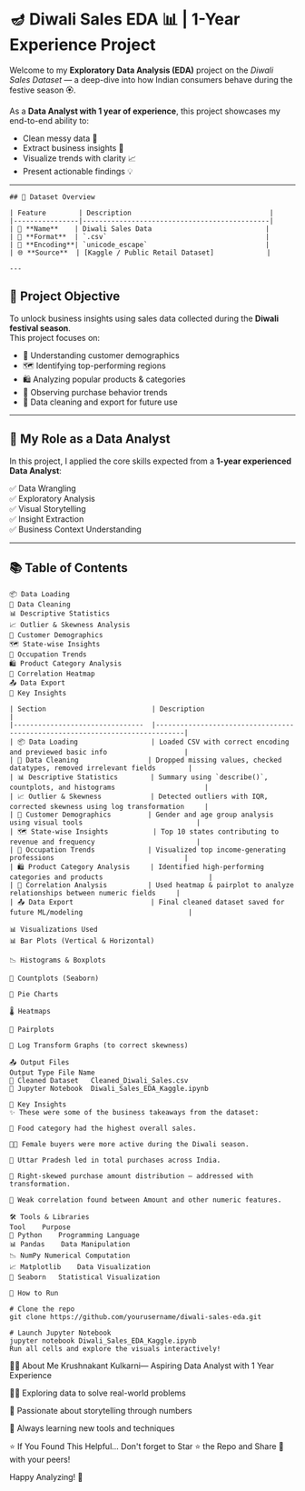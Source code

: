 # 🪔 Diwali Sales EDA 📊 | 1-Year Experience Project

Welcome to my **Exploratory Data Analysis (EDA)** project on the *Diwali Sales Dataset* — a deep-dive into how Indian consumers behave during the festive season 🏵️.

As a **Data Analyst with 1 year of experience**, this project showcases my end-to-end ability to:
- Clean messy data 🧹
- Extract business insights 🧠
- Visualize trends with clarity 📈
- Present actionable findings 💡

---
```
## 📁 Dataset Overview

| Feature        | Description                                  |
|----------------|----------------------------------------------|
| 📂 **Name**    | Diwali Sales Data                            |
| 📄 **Format**  | `.csv`                                       |
| 🧬 **Encoding**| `unicode_escape`                             |
| 🌐 **Source**  | [Kaggle / Public Retail Dataset]             |

---
```
## 🎯 Project Objective

To unlock business insights using sales data collected during the **Diwali festival season**.  
This project focuses on:

- 👥 Understanding customer demographics  
- 🗺️ Identifying top-performing regions  
- 🛍️ Analyzing popular products & categories  
- 💸 Observing purchase behavior trends  
- 🧽 Data cleaning and export for future use  

---

## 🧠 My Role as a Data Analyst

In this project, I applied the core skills expected from a **1-year experienced Data Analyst**:

✅ Data Wrangling  
✅ Exploratory Analysis  
✅ Visual Storytelling  
✅ Insight Extraction  
✅ Business Context Understanding  

---

## 📚 Table of Contents

```text
📦 Data Loading
🧹 Data Cleaning
📊 Descriptive Statistics
📈 Outlier & Skewness Analysis
👥 Customer Demographics
🗺️ State-wise Insights
💼 Occupation Trends
🛍️ Product Category Analysis
🔁 Correlation Heatmap
📤 Data Export
🧠 Key Insights
```
```
| Section                          | Description                                                                   |
|--------------------------------  |-----------------------------------------------------------------------------|
| 📦 Data Loading                  | Loaded CSV with correct encoding and previewed basic info                   |
| 🧹 Data Cleaning                 | Dropped missing values, checked datatypes, removed irrelevant fields        |
| 📊 Descriptive Statistics        | Summary using `describe()`, countplots, and histograms                      |
| 📈 Outlier & Skewness            | Detected outliers with IQR, corrected skewness using log transformation     |
| 👥 Customer Demographics         | Gender and age group analysis using visual tools                            |
| 🗺️ State-wise Insights           | Top 10 states contributing to revenue and frequency                         |
| 💼 Occupation Trends             | Visualized top income-generating professions                                |
| 🛍️ Product Category Analysis     | Identified high-performing categories and products                          |
| 🔁 Correlation Analysis          | Used heatmap & pairplot to analyze relationships between numeric fields     |
| 📤 Data Export                   | Final cleaned dataset saved for future ML/modeling                          |

```
```
📊 Visualizations Used
📊 Bar Plots (Vertical & Horizontal)

📉 Histograms & Boxplots

🧩 Countplots (Seaborn)

🥧 Pie Charts

🌡️ Heatmaps

🔄 Pairplots

🔁 Log Transform Graphs (to correct skewness)
```
```
📤 Output Files
Output Type	File Name
🧽 Cleaned Dataset	Cleaned_Diwali_Sales.csv
📓 Jupyter Notebook	Diwali_Sales_EDA_Kaggle.ipynb
```
```
🧠 Key Insights
✨ These were some of the business takeaways from the dataset:

🍴 Food category had the highest overall sales.

👩‍🦰 Female buyers were more active during the Diwali season.

📍 Uttar Pradesh led in total purchases across India.

🧾 Right-skewed purchase amount distribution — addressed with transformation.

🔎 Weak correlation found between Amount and other numeric features.
```
```
🛠️ Tools & Libraries
Tool	Purpose
🐍 Python	Programming Language
📊 Pandas	Data Manipulation
📉 NumPy	Numerical Computation
📈 Matplotlib	Data Visualization
🌈 Seaborn	Statistical Visualization
```
```
🚀 How to Run

# Clone the repo
git clone https://github.com/yourusername/diwali-sales-eda.git

# Launch Jupyter Notebook
jupyter notebook Diwali_Sales_EDA_Kaggle.ipynb
Run all cells and explore the visuals interactively!
```
🙋‍♂️ About Me
Krushnakant Kulkarni— Aspiring Data Analyst with 1 Year Experience

🧑‍💻 Exploring data to solve real-world problems

🧠 Passionate about storytelling through numbers

🌱 Always learning new tools and techniques


⭐️ If You Found This Helpful...
Don't forget to Star ⭐ the Repo and Share 💬 with your peers!

Happy Analyzing! 🎉
